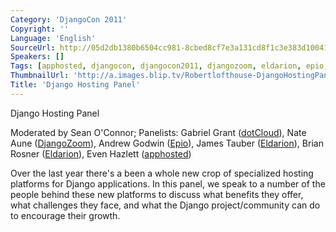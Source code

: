 ```yaml
---
Category: 'DjangoCon 2011'
Copyright: ''
Language: 'English'
SourceUrl: http://05d2db1380b6504cc981-8cbed8cf7e3a131cd8f1c3e383d10041.r93.cf2.rackcdn.com/djangocon-2011/102_django-hosting-panel.m4v
Speakers: []
Tags: [apphosted, djangocon, djangocon2011, djangozoom, eldarion, epio, hosting]
ThumbnailUrl: 'http://a.images.blip.tv/Robertlofthouse-DjangoHostingPanel628-324.jpg'
Title: 'Django Hosting Panel'
---
```

Django Hosting Panel

Moderated by Sean O'Connor; Panelists: Gabriel Grant
([dotCloud](http://www.dotcloud.com/)), Nate Aune
([DjangoZoom](http://djangozoom.com/)), Andrew Godwin ([Epio](http://ep.io/)),
James Tauber ([Eldarion](http://eldarion.com/)), Brian Rosner
([Eldarion](http://eldarion.com/)), Even Hazlett
([apphosted](http://apphosted.com/))

Over the last year there's a been a whole new crop of specialized hosting
platforms for Django applications. In this panel, we speak to a number of the
people behind these new platforms to discuss what benefits they offer, what
challenges they face, and what the Django project/community can do to
encourage their growth.

